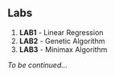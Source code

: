 ## Labs

1. **LAB1** - Linear Regression
2. **LAB2** - Genetic Algorithm
3. **LAB3** - Minimax Algorithm

*To be continued...*
